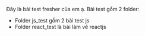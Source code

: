 Đây là bài test fresher của em ạ. Bài test gồm 2 folder:

-   Folder js_test gồm 2 bài test js
-   Folder react_test là bài làm về reactjs

